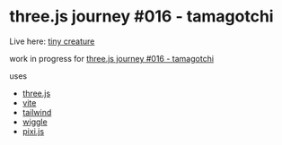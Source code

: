 # three.js journey #016 - tamagotchi

Live here: [tiny creature](https://flo-bit.dev/tiny-creature/)

work in progress for [three.js journey #016 - tamagotchi](https://threejs-journey.com/challenges/tamagotchi)

uses 
- [three.js](https://threejs.org/)
- [vite](https://vite.dev/)
- [tailwind](https://tailwindcss.com/)
- [wiggle](https://wiggle.three.tools/)
- [pixi.js](https://pixijs.com/)
